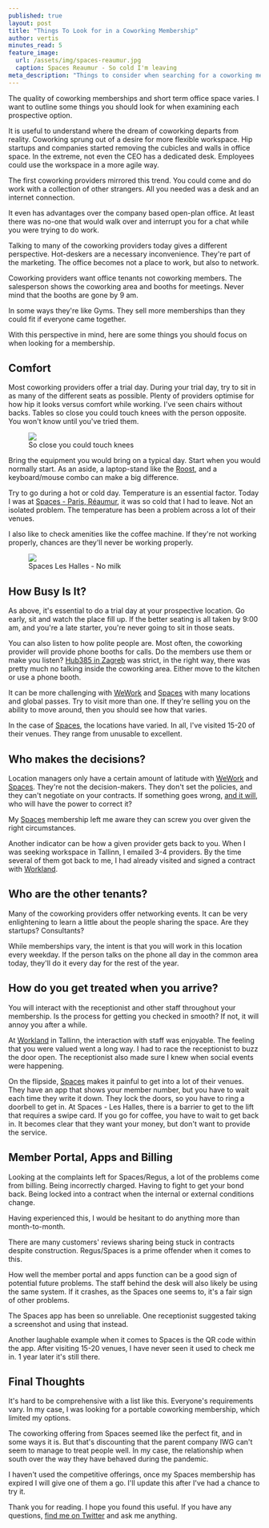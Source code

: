 ```yaml
---
published: true
layout: post
title: "Things To Look for in a Coworking Membership"
author: vertis
minutes_read: 5
feature_image:
  url: /assets/img/spaces-reaumur.jpg
  caption: Spaces Reaumur - So cold I'm leaving
meta_description: "Things to consider when searching for a coworking membership"
---
```

The quality of coworking memberships and short term office space varies. I want to outline some things you should look for when examining each prospective option.

It is useful to understand where the dream of coworking departs from reality. Coworking sprung out of a desire for more flexible workspace. Hip startups and companies started removing the cubicles and walls in office space. In the extreme, not even the CEO has a dedicated desk. Employees could use the workspace in a more agile way.

The first coworking providers mirrored this trend. You could come and do work with a collection of other strangers. All you needed was a desk and an internet connection.

It even has advantages over the company based open-plan office. At least there was no-one that would walk over and interrupt you for a chat while you were trying to do work.

Talking to many of the coworking providers today gives a different perspective. Hot-deskers are a necessary inconvenience. They're part of the marketing. The office becomes not a place to work, but also to network.

Coworking providers want office tenants not coworking members. The salesperson shows the coworking area and booths for meetings. Never mind that the booths are gone by 9 am.

In some ways they're like Gyms. They sell more memberships than they could fit if everyone came together.

With this perspective in mind, here are some things you should focus on when looking for a membership.

## Comfort

Most coworking providers offer a trial day. During your trial day, try to sit in as many of the different seats as possible. Plenty of providers optimise for how hip it looks versus comfort while working. I've seen chairs without backs. Tables so close you could touch knees with the person opposite. You won't know until you've tried them.

<figure class="mb-6">
    <img class="mx-auto w-full rounded-lg shadow-lg" src="https://imagedelivery.net/oX4qJVfXHjtomqEsf4Y2wg/6e0103c6-e94b-4aa5-2714-9f4b60536e00/w=800"/>
    <figcaption class="mt-2 text-center text-xs text-gray-500">So close you could touch knees</figcaption>
</figure>

Bring the equipment you would bring on a typical day. Start when you would normally start. As an aside, a laptop-stand like the [Roost](https://www.amazon.com/Roost-Laptop-Stand-Adjustable-Portable/dp/B01C9KG8IG), and a keyboard/mouse combo can make a big difference.

Try to go during a hot or cold day. Temperature is an essential factor. Today I was at [Spaces - Paris, Réaumur](https://www.spacesworks.com/paris/reaumur/), it was so cold that I had to leave. Not an isolated problem. The temperature has been a problem across a lot of their venues.

I also like to check amenities like the coffee machine. If they're not working properly, chances are they'll never be working properly.

<figure class="mb-6">
    <img class="mx-auto w-full rounded-lg shadow-lg" src="https://imagedelivery.net/oX4qJVfXHjtomqEsf4Y2wg/a4f4be61-04ea-4867-1070-c6d67b484300/w=800"/>
    <figcaption class="mt-2 text-center text-xs text-gray-500">Spaces Les Halles - No milk</figcaption>
</figure>

## How Busy Is It?

As above, it's essential to do a trial day at your prospective location. Go early, sit and watch the place fill up. If the better seating is all taken by 9:00 am, and you're a late starter, you're never going to sit in those seats.

You can also listen to how polite people are. Most often, the coworking provider will provide phone booths for calls. Do the members use them or make you listen? [Hub385 in Zagreb](https://hub385.com/coworking-in-zagreb) was strict, in the right way, there was pretty much no talking inside the coworking area. Either move to the kitchen or use a phone booth.

It can be more challenging with [WeWork](https://wework.com) and [Spaces](https://spacesworks.com) with many locations and global passes. Try to visit more than one. If they're selling you on the ability to move around, then you should see how that varies.

In the case of [Spaces](https://spacesworks.com), the locations have varied. In all, I've visited 15-20 of their venues. They range from unusable to excellent.

## Who makes the decisions?

Location managers only have a certain amount of latitude with [WeWork](https://wework.com) and [Spaces](https://spacesworks.com). They're not the decision-makers. They don't set the policies, and they can't negotiate on your contracts. If something goes wrong, [and it will](/2020/12/24/spaces-coworking-and-the-pandemic), who will have the power to correct it?

My [Spaces](https://spacesworks.com) membership left me aware they can screw you over given the right circumstances.

Another indicator can be how a given provider gets back to you. When I was seeking workspace in Tallinn, I emailed 3-4 providers. By the time several of them got back to me, I had already visited and signed a contract with [Workland](https://wrkland.com).

## Who are the other tenants?

Many of the coworking providers offer networking events. It can be very enlightening to learn a little about the people sharing the space. Are they startups? Consultants?

While memberships vary, the intent is that you will work in this location every weekday. If the person talks on the phone all day in the common area today, they'll do it every day for the rest of the year.

## How do you get treated when you arrive?

You will interact with the receptionist and other staff throughout your membership. Is the process for getting you checked in smooth? If not, it will annoy you after a while.

At [Workland](https://wrkland.com) in Tallinn, the interaction with staff was enjoyable. The feeling that you were valued went a long way. I had to race the receptionist to buzz the door open. The receptionist also made sure I knew when social events were happening.

On the flipside, [Spaces](https://spacesworks.com) makes it painful to get into a lot of their venues. They have an app that shows your member number, but you have to wait each time they write it down. They lock the doors, so you have to ring a doorbell to get in. At Spaces - Les Halles, there is a barrier to get to the lift that requires a swipe card. If you go for coffee, you have to wait to get back in. It becomes clear that they want your money, but don't want to provide the service.

## Member Portal, Apps and Billing

Looking at the complaints left for Spaces/Regus, a lot of the problems come from billing. Being incorrectly charged. Having to fight to get your bond back. Being locked into a contract when the internal or external conditions change.

Having experienced this, I would be hesitant to do anything more than month-to-month.

There are many customers' reviews sharing being stuck in contracts despite construction. Regus/Spaces is a prime offender when it comes to this.

How well the member portal and apps function can be a good sign of potential future problems. The staff behind the desk will also likely be using the same system. If it crashes, as the Spaces one seems to, it's a fair sign of other problems.

The Spaces app has been so unreliable. One receptionist suggested taking a screenshot and using that instead.

Another laughable example when it comes to Spaces is the QR code within the app. After visiting 15-20 venues, I have never seen it used to check me in. 1 year later it's still there.

## Final Thoughts

It's hard to be comprehensive with a list like this. Everyone's requirements vary. In my case, I was looking for a portable coworking membership, which limited my options.

The coworking offering from Spaces seemed like the perfect fit, and in some ways it is. But that's discounting that the parent company IWG can't seem to manage to treat people well. In my case, the relationship when south over the way they have behaved during the pandemic.

I haven't used the competitive offerings, once my Spaces membership has expired I will give one of them a go. I'll update this after I've had a chance to try it.

Thank you for reading. I hope you found this useful. If you have any questions, [find me on Twitter](https://twitter.com/vertis) and ask me anything.